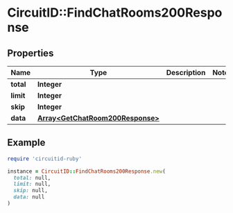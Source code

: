 # CircuitID::FindChatRooms200Response

## Properties

| Name | Type | Description | Notes |
| ---- | ---- | ----------- | ----- |
| **total** | **Integer** |  |  |
| **limit** | **Integer** |  |  |
| **skip** | **Integer** |  |  |
| **data** | [**Array&lt;GetChatRoom200Response&gt;**](GetChatRoom200Response.md) |  |  |

## Example

```ruby
require 'circuitid-ruby'

instance = CircuitID::FindChatRooms200Response.new(
  total: null,
  limit: null,
  skip: null,
  data: null
)
```

